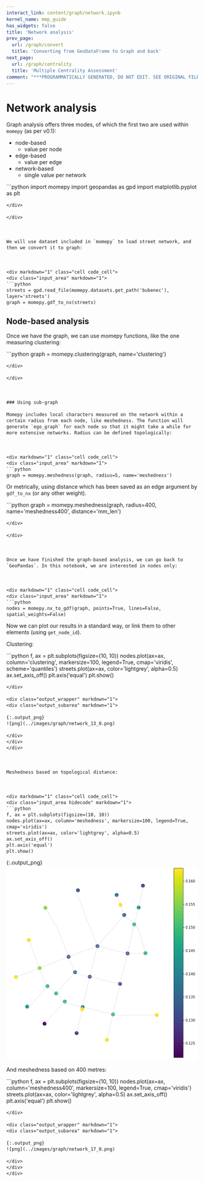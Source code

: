 ```yaml
---
interact_link: content/graph/network.ipynb
kernel_name: mmp_guide
has_widgets: false
title: 'Network analysis'
prev_page:
  url: /graph/convert
  title: 'Converting from GeoDataFrame to Graph and back'
next_page:
  url: /graph/centrality
  title: 'Multiple Centrality Assessment'
comment: "***PROGRAMMATICALLY GENERATED, DO NOT EDIT. SEE ORIGINAL FILES IN /content***"
---
```

# Network analysis

Graph analysis offers three modes, of which the first two are used within `momepy` (as per v0.1):
- node-based
    - value per node
- edge-based
    - value per edge
- network-based
    - single value per network



<div markdown="1" class="cell code_cell">
<div class="input_area" markdown="1">
```python
import momepy
import geopandas as gpd
import matplotlib.pyplot as plt

```
</div>

</div>



We will use dataset included in `momepy` to load street network, and then we convert it to graph:



<div markdown="1" class="cell code_cell">
<div class="input_area" markdown="1">
```python
streets = gpd.read_file(momepy.datasets.get_path('bubenec'), layer='streets')
graph = momepy.gdf_to_nx(streets)

```
</div>

</div>



## Node-based analysis

Once we have the graph, we can use momepy functions, like the one measuring clustering:



<div markdown="1" class="cell code_cell">
<div class="input_area" markdown="1">
```python
graph = momepy.clustering(graph, name='clustering')

```
</div>

</div>



### Using sub-graph

Momepy includes local characters measured on the network within a certain radius from each node, like meshedness. The function will generate `ego_graph` for each node so that it might take a while for more extensive networks. Radius can be defined topologically:



<div markdown="1" class="cell code_cell">
<div class="input_area" markdown="1">
```python
graph = momepy.meshedness(graph, radius=5, name='meshedness')

```
</div>

</div>



Or metrically, using distance which has been saved as an edge argument by `gdf_to_nx` (or any other weight).



<div markdown="1" class="cell code_cell">
<div class="input_area" markdown="1">
```python
graph = momepy.meshedness(graph, radius=400, name='meshedness400',
                          distance='mm_len')

```
</div>

</div>



Once we have finished the graph-based analysis, we can go back to `GeoPandas`. In this notebook, we are interested in nodes only:



<div markdown="1" class="cell code_cell">
<div class="input_area" markdown="1">
```python
nodes = momepy.nx_to_gdf(graph, points=True, lines=False, spatial_weights=False)

```
</div>

</div>



Now we can plot our results in a standard way, or link them to other elements (using `get_node_id`).

Clustering:



<div markdown="1" class="cell code_cell">
<div class="input_area hidecode" markdown="1">
```python
f, ax = plt.subplots(figsize=(10, 10))
nodes.plot(ax=ax, column='clustering', markersize=100, legend=True, cmap='viridis', scheme='quantiles')
streets.plot(ax=ax, color='lightgrey', alpha=0.5)
ax.set_axis_off()
plt.axis('equal')
plt.show()

```
</div>

<div class="output_wrapper" markdown="1">
<div class="output_subarea" markdown="1">

{:.output_png}
![png](../images/graph/network_13_0.png)

</div>
</div>
</div>



Meshedness based on topological distance:



<div markdown="1" class="cell code_cell">
<div class="input_area hidecode" markdown="1">
```python
f, ax = plt.subplots(figsize=(10, 10))
nodes.plot(ax=ax, column='meshedness', markersize=100, legend=True, cmap='viridis')
streets.plot(ax=ax, color='lightgrey', alpha=0.5)
ax.set_axis_off()
plt.axis('equal')
plt.show()

```
</div>

<div class="output_wrapper" markdown="1">
<div class="output_subarea" markdown="1">

{:.output_png}
![png](../images/graph/network_15_0.png)

</div>
</div>
</div>



And meshedness based on 400 metres:



<div markdown="1" class="cell code_cell">
<div class="input_area hidecode" markdown="1">
```python
f, ax = plt.subplots(figsize=(10, 10))
nodes.plot(ax=ax, column='meshedness400', markersize=100, legend=True, cmap='viridis')
streets.plot(ax=ax, color='lightgrey', alpha=0.5)
ax.set_axis_off()
plt.axis('equal')
plt.show()

```
</div>

<div class="output_wrapper" markdown="1">
<div class="output_subarea" markdown="1">

{:.output_png}
![png](../images/graph/network_17_0.png)

</div>
</div>
</div>


